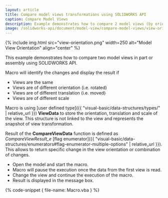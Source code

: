 ```yaml
---
layout: article
title: Compare model views transformations using SOLIDWORKS API
caption: Compare Model Views
description: Example demonstrates how to compare 2 model views (by orientation, translation and scale)
image: /solidworks-api/document/model-view/compare-model-views/view-orientation.png
---
```

{% include img.html src="view-orientation.png" width=250 alt="Model View Orientation" align="center" %}

This example demonstrates how to compare two model views in part or assembly using SOLIDWORKS API.

Macro will identify the changes and display the result if

* Views are the same
* Views are of different orientation (i.e. rotated)
* Views are of different translation (i.e. moved)
* Views are of different scale

Macro is using [user defined type]({{ "visual-basic/data-structures/types/" | relative_url }}) **ViewData** to store the orientation, translation and scale of the view. This structure is not linked to the view and represents the snapshot of view transformation.

Result of the **CompareViewData** function is defined as *CompareViewResult_e* [flag enumerator]({{ "visual-basic/data-structures/enumerators#flag-enumerator-multiple-options" | relative_url }}). This allows to return specific change in the view orientation or combination of changes.

* Open the model and start the macro.
* Macro will pause the execution once the data from the first view is read.
* Change the view and continue the execution of the macro.
* Result is displayed in the message box.

{% code-snippet { file-name: Macro.vba } %}
